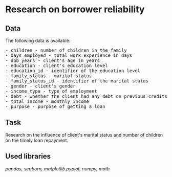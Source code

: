 # Research on borrower reliability
## Data
The following data is available:
<pre>- children - number of children in the family
- days_employed - total work experience in days
- dob_years - client's age in years
- education - client's education level
- education_id - identifier of the education level
- family_status - marital status
- family_status_id - identifier of the marital status
- gender - client's gender
- income_type - type of employment
- debt - whether the client had any debt on previous credits
- total_income - monthly income
- purpose - purpose of getting a loan</pre>

## Task
Research on the influence of client's marital status and number of children on the timely loan repayment.

## Used libraries
*pandas, seaborn, matplotlib.pyplot, numpy, math*